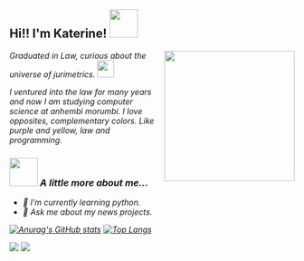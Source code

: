 <h2> Hi!! I'm Katerine! <img src="https://media.giphy.com/media/94ri21p2FjxwX8eIZc/giphy.gif" width="50"></h2>
<img align='right' src="https://media.giphy.com/media/eOgbm1P7Jf3QI1Rqjy/giphy.gif" width="230">
<p><em>Graduated in Law, curious about the universe of jurimetrics.
 </a><img src="https://media.giphy.com/media/AVIBysoYeukjn5gSx3/giphy.gif" width="30">

I ventured into the law for many years and now I am studying computer science at anhembi morumbi. I love opposites, complementary colors. Like purple and yellow, law and programming.

### <img src="https://media.giphy.com/media/VgCDAzcKvsR6OM0uWg/giphy.gif" width="50"> A little more about me...  

- 🌱 I’m currently learning python.  
- 💬 Ask me about my news projects.

[![Anurag's GitHub stats](https://github-readme-stats.vercel.app/api?username=katerine-dev&theme=radical)](https://github.com/anuraghazra/github-readme-stats)
[![Top Langs](https://github-readme-stats.vercel.app/api/top-langs/?username=katerine-dev&hide=HTML&theme=radical)](https://github.com/anuraghazra/github-readme-stats)

<div>
<a href = "ka.lwitkoski@gmail.com"><img src="https://img.shields.io/badge/Gmail-D14836?style=for-the-badge&logo=gmail&logoColor=white" target="_blank"></a>
<a href="https://www.linkedin.com/in/katerinewitkoski/" target="_blank"><img src="https://img.shields.io/badge/-LinkedIn-%230077B5?style=for-the-badge&logo=linkedin&logoColor=white" target="_blank"></a>   
</div>
